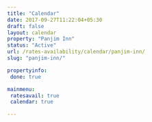 ```yaml
---
title: "Calendar"
date: 2017-09-27T11:22:04+05:30
draft: false
layout: calendar
property: "Panjim Inn"
status: "Active"
url: /rates-availability/calendar/panjim-inn/
slug: "panjim-inn/"

propertyinfo:
 done: true

mainmenu:
 ratesavail: true
 calendar: true

---
```


